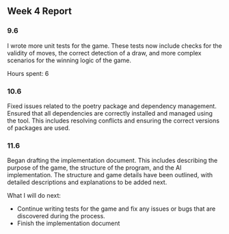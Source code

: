## Week 4 Report

### 9.6

I wrote more unit tests for the game. These tests now include checks for the validity of moves, the correct detection of a draw, and more complex scenarios for the winning logic of the game.

Hours spent: 6

### 10.6

Fixed issues related to the poetry package and dependency management. Ensured that all dependencies are correctly installed and managed using the tool. This includes resolving conflicts and ensuring the correct versions of packages are used.

### 11.6

Began drafting the implementation document. This includes describing the purpose of the game, the structure of the program, and the AI implementation. The structure and game details have been outlined, with detailed descriptions and explanations to be added next.

What I will do next:

* Continue writing tests for the game and fix any issues or bugs that are discovered during the process.
* Finish the implementation document
